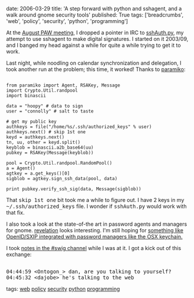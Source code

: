 date: 2006-03-29
title: 'A step forward with python and sshagent, and a walk around gnome security tools'
published: True
tags: ['breadcrumbs', 'web', 'policy', 'security', 'python', 'programming']

<div>

<p>At the <a href="http://www.policyawareweb.org/2005/ftf2/paw-mtg">August PAW meeting</a>, I dropped a pointer in IRC to
 <a href="http://www.w3.org/2000/10/swap/util/sshAuth.py">sshAuth.py</a>,
my attempt to use sshagent to make
digital signatures. I started on it 2003/09,
and I banged my head against a while for quite
a while trying to get it to work.</p>


<p>Last night, while noodling on calendar synchronization and
delegation, I took another run at the problem; this time, it worked!
Thanks to <a href="http://www.lag.net/paramiko/">paramiko</a>:</p>

<pre><code>
from paramiko import Agent, RSAKey, Message
import Crypto.Util.randpool
import binascii

data = "hoopy" # data to sign
user = "connolly" # salt to taste

# get my public key
authkeys = file("/home/%s/.ssh/authorized_keys" % user)
authkeys.next() # skip 1st one
keyd = authkeys.next()
tn, uu, other = keyd.split()
keyblob = binascii.a2b_base64(uu)
pubkey = RSAKey(Message(keyblob))

pool = Crypto.Util.randpool.RandomPool()
a = Agent()
agtkey = a.get_keys()[0]
sigblob = agtkey.sign_ssh_data(pool, data)

print pubkey.verify_ssh_sig(data, Message(sigblob))
</code></pre>

<p>That <tt>skip 1st one</tt> bit took me a while to figure
out. I have 2 keys in my <tt>~/.ssh/authorized_keys</tt> file.
I wonder if <tt>sshAuth.py</tt> would work with that fix.</p>

<p>I also took a look at the state-of-the art in password agents and
managers for gnome. <a
href="http://oss.codepoet.no/revelation/">revelation</a> looks
interesting. I'm still hoping for <a
href="http://dig.csail.mit.edu/breadcrumbs/node/55">something like
OpenID/SXIP integrated with password managers like the OSX
keychain.</a></p>

<p>I took <a
href="http://chatlogs.planetrdf.com/swig/2006-03-29.html#T03-26-51">notes
in the #swig channel</a> while I was at it. I got a kick
out of this exchange:</p>

<pre> 
04:44:59 &lt;Ontogon_> dan, are you talking to yourself?
04:45:32 &lt;dajobe> he's talking to the web
</pre>


<div class="meta">tags:
 <a rel="tag" href="http://del.icio.us/connolly/web">web</a>
 <a rel="tag" href="http://del.icio.us/connolly/policy">policy</a>
 <a rel="tag" href="http://del.icio.us/connolly/security">security</a>
 <a rel="tag" href="http://del.icio.us/connolly/python">python</a>
 <a rel="tag" href="http://del.icio.us/connolly/programming">programming</a>
</div>

</div>


